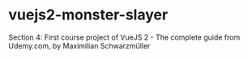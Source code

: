 # vuejs2-monster-slayer
Section 4: First course project of VueJS 2 - The complete guide from Udemy.com, by Maximilian Schwarzmüller
